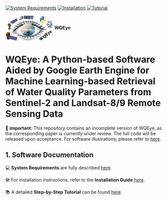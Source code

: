 
[![System Requirements](https://img.shields.io/badge/System%20Requirements-PDF%20Guide-lightgrey)](docs/SystemRequirements.pdf)
[![Installation](https://img.shields.io/badge/Installation-PDF%20Guide-green)](docs/Installation.pdf)
[![Tutorial](https://img.shields.io/badge/Step--by--Step%20Tutorial-PDF%20Guide-blue)](docs/Step-by-Step.pdf)

<p align="left">
  <img src="docs/logo.jpg" alt="WQEye Logo" width="150" style="vertical-align:middle;">
  <strong>WQEye</strong>
</p>

# WQEye: A Python-based Software Aided by Google Earth Engine for Machine Learning-based Retrieval of Water Quality Parameters from Sentinel-2 and Landsat-8/9 Remote Sensing Data

🛑 **important**: This repository contains an incomplete version of WQEye, as the corresponding paper is currently under review. The full code will be released upon acceptance. For software illustrations, please refer to [here](docs/Step-by-Step.pdf).

## 1. Software Documentation

💻 **System Requirements** are fully described [here](docs/SystemRequirements.pdf).

🛠️ For installation instructions, refer to the **Installation Guide** [here](docs/Installation.pdf).

📚 A detailed **Step-by-Step Tutorial** can be found [here](docs/Step-by-Step.pdf).

